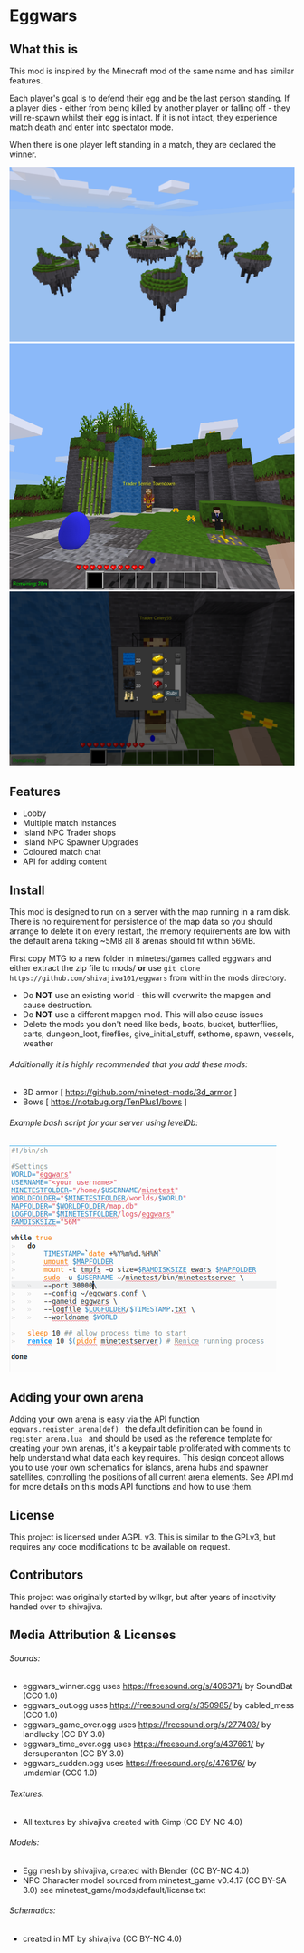 # Eggwars

## What this is
This mod is inspired by the Minecraft mod of the same name and has similar features.

Each player's goal is to defend their egg and be the last person standing. If a player dies - either from being killed by another player or falling off - they will re-spawn whilst their egg is intact. If it is not intact, they experience match death and enter into spectator mode.

When there is one player left standing in a match, they are declared the winner.

![](screenshots/screenshot.png)
![](screenshots/screenshot_2.png)
![](screenshots/screenshot_3.png)

## Features
* Lobby
* Multiple match instances
* Island NPC Trader shops
* Island NPC Spawner Upgrades
* Coloured match chat
* API for adding content

## Install
This mod is designed to run on a server with the map running in a ram disk. There is no requirement for persistence of the map data so you should arrange to delete it on every restart, the memory requirements are low with the default arena taking ~5MB all 8 arenas should fit within 56MB.

First copy MTG to a new folder in minetest/games called eggwars and either extract the zip file to mods/ **or** use `git clone https://github.com/shivajiva101/eggwars` from within the mods directory.

* Do **NOT** use an existing world - this will overwrite the mapgen and cause destruction.
* Do **NOT** use a different mapgen mod. This will also cause issues
* Delete the mods you don't need like beds, boats, bucket, butterflies, carts, dungeon_loot, fireflies, give_initial_stuff, sethome, spawn, vessels, weather

###### Additionally it is highly recommended that you add these mods:
* 3D armor [ https://github.com/minetest-mods/3d_armor ]
* Bows [ https://notabug.org/TenPlus1/bows ]

###### Example bash script for your server using levelDb:
![](screenshots/ramdisk.png)

## Adding your own arena
Adding your own arena is easy via the API function ``eggwars.register_arena(def) ``
the default definition can be found in ``register_arena.lua `` and should be used as the reference template for creating your own arenas, it's a keypair table proliferated with comments to help understand what data each key requires. This design concept allows you to use your own schematics for islands, arena hubs and spawner satellites, controlling the positions of all current arena elements. See API.md for more details on this mods API functions and how to use them.

## License
This project is licensed under AGPL v3. This is similar to the GPLv3, but requires any code modifications to be available on request.

## Contributors
This project was originally started by wilkgr, but after years of inactivity handed over to shivajiva.

## Media Attribution & Licenses

###### Sounds:
* eggwars_winner.ogg uses https://freesound.org/s/406371/ by SoundBat  (CC0 1.0)
* eggwars_out.ogg uses https://freesound.org/s/350985/ by cabled_mess (CC0 1.0)
* eggwars_game_over.ogg uses https://freesound.org/s/277403/ by landlucky (CC BY 3.0)
* eggwars_time_over.ogg uses https://freesound.org/s/437661/ by dersuperanton (CC BY 3.0)
* eggwars_sudden.ogg uses https://freesound.org/s/476176/ by umdamlar (CC0 1.0)

###### Textures:
* All textures by shivajiva created with Gimp (CC BY-NC 4.0)

###### Models:
* Egg mesh by shivajiva, created with Blender (CC BY-NC 4.0)
* NPC Character model sourced from minetest_game v0.4.17  (CC BY-SA 3.0) see minetest_game/mods/default/license.txt

###### Schematics:
* created in MT by shivajiva (CC BY-NC 4.0)
